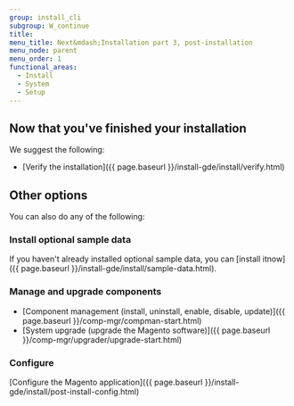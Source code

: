 ```yaml
---
group: install_cli
subgroup: W_continue
title:
menu_title: Next&mdash;Installation part 3, post-installation
menu_node: parent
menu_order: 1
functional_areas:
  - Install
  - System
  - Setup
---
```


## Now that you've finished your installation

We suggest the following:

*	[Verify the installation]({{ page.baseurl }}/install-gde/install/verify.html)

## Other options

You can also do any of the following:

### Install optional sample data

If you haven't already installed optional sample data, you can [install itnow]({{ page.baseurl }}/install-gde/install/sample-data.html).

### Manage and upgrade components

*	[Component management (install, uninstall, enable, disable, update)]({{ page.baseurl }}/comp-mgr/compman-start.html)
*	[System upgrade (upgrade the Magento software)]({{ page.baseurl }}/comp-mgr/upgrader/upgrade-start.html)

### Configure

[Configure the Magento application]({{ page.baseurl }}/install-gde/install/post-install-config.html)
